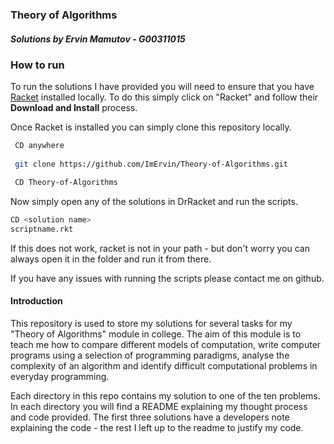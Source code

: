 ### Theory of Algorithms
##### Solutions by Ervin Mamutov - G00311015

### How to run
To run the solutions I have provided you will need to ensure that you have [Racket](https://racket-lang.org/) installed locally. To do this simply click on "Racket" and follow their **Download and Install** process.

Once Racket is installed you can simply clone this repository locally.
```bash
 CD anywhere
 
 git clone https://github.com/ImErvin/Theory-of-Algorithms.git

 CD Theory-of-Algorithms
``` 

Now simply open any of the solutions in DrRacket and run the scripts.

```bash
CD <solution name>
scriptname.rkt
```
If this does not work, racket is not in your path - but don't worry you can always open it in the folder and run it from there.

If you have any issues with running the scripts please contact me on github.

#### Introduction
This repository is used to store my solutions for several tasks for my "Theory of Algorithms" module in college. The aim of this module is to teach me how to compare different models of computation, write computer programs using a selection of programming paradigms, analyse the complexity of an algorithm and identify difficult computational problems in everyday programming.

Each directory in this repo contains my solution to one of the ten problems. In each directory you will find a README explaining my thought process and code provided.
The first three solutions have a developers note explaining the code - the rest I left up to the readme to justify my code.